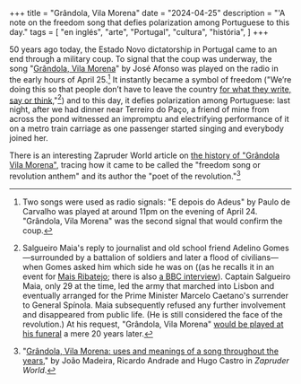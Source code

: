 +++
title = "Grândola, Vila Morena"
date = "2024-04-25"
description = "'A note on the freedom song that defies polarization among Portuguese to this day."
tags = [
    "en inglés", "arte", "Portugal", "cultura", "história",
]
+++

50 years ago today, the Estado Novo dictatorship in Portugal came to an end through a military coup. To signal that the coup was underway, the song "[Grândola, Vila Morena](https://www.youtube.com/watch?v=IVKf00VGjGM)" by José Afonso was played on the radio in the early hours of April 25.[^1] It instantly became a symbol of freedom ("We’re doing this so that people don’t have to leave the country [for what they write, say or think](https://www.youtube.com/watch?v=ajcF9AlJ5aU),"[^2]) and to this day, it defies polarization among Portuguese: last night, after we had dinner near Terreiro do Paço, a friend of mine from across the pond witnessed an impromptu and electrifying performance of it on a metro train carriage as one passenger started singing and everybody joined her.

There is an interesting Zapruder World article on [the history of "Grândola Vila Morena"](https://zapruderworld.org/volume-7/grandola-vila-morena-uses-and-meanings-portuese-revolution/), tracing how it came to be called the "freedom song or revolution anthem" and its author the "poet of the revolution."[^3]

[^1]: Two songs were used as radio signals: "E depois do Adeus" by Paulo de Carvalho was played at around 11pm on the evening of April 24. "Grândola, Vila Morena" was the second signal that would confirm the coup.

[^2]: Salgueiro Maia's reply to journalist and old school friend Adelino Gomes—surrounded by a battalion of soldiers and later a flood of civilians—when Gomes asked him which side he was on ((as he recalls it in an event for [Mais Ribatejo](https://www.youtube.com/watch?v=ajcF9AlJ5aU); there is also [a BBC interview](https://pca.st/iffgwzzu?t=174.0)). Captain Salgueiro Maia, only 29 at the time, led the army that marched into Lisbon and eventually arranged for the Prime Minister Marcelo Caetano's surrender to General Spínola. Maia subsequently refused any further involvement and disappeared from public life. (He is still considered the face of the revolution.) At his request, "Grândola, Vila Morena" [would be played at his funeral](https://pca.st/18p42tqw) a mere 20 years later.

[^3]: "[Grândola, Vila Morena: uses and meanings of a song throughout the years](https://zapruderworld.org/volume-7/grandola-vila-morena-uses-and-meanings-portuese-revolution/)," by João Madeira, Ricardo Andrade and Hugo Castro in _Zapruder World_.
